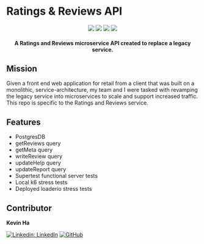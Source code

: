 # Ratings & Reviews API

<div align="center" width="100%">
  <img src="https://img.shields.io/badge/node.js-6DA55F?style=for-the-badge&logo=node.js&logoColor=white" />
  <img src="https://img.shields.io/badge/express.js-%23404d59.svg?style=for-the-badge&logo=express&logoColor=%2361DAFB" />
  <img src="https://img.shields.io/badge/postgres-%23316192.svg?style=for-the-badge&logo=postgresql&logoColor=white" />
  <img src="https://img.shields.io/badge/AWS-%23FF9900.svg?style=for-the-badge&logo=amazon-aws&logoColor=white" />
</div>

<h4 align="center">A Ratings and Reviews microservice API created to replace a legacy service.</h4>

## Mission
Given a front end web application for retail from a client that was built on a monolithic, service-architecture, my team and I were tasked with revamping the legacy service into microservices to scale and support increased traffic. This repo is specific to the Ratings and Reviews service.

## Features
- PostgresDB
- getReviews query
- getMeta query
- writeReview query
- updateHelp query
- updateReport query
- Supertest functional server tests
- Local k6 stress tests
- Deployed loaderio stress tests

## Contributor

**Kevin Ha**

[![Linkedin: LinkedIn](https://img.shields.io/badge/linkedin-%230077B5.svg?style=for-the-badge&logo=linkedin&logoColor=white&link=https://www.linkedin.com/in/caleb-kim0510/)](https://www.linkedin.com/in/kevincwha/)
[![GitHub](https://img.shields.io/badge/github-%23121011.svg?style=for-the-badge&logo=github&logoColor=white&link=https://github.com/cariboukim)](https://github.com/kevhaha)
